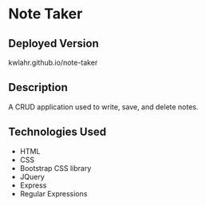 # Note Taker

## Deployed Version

kwlahr.github.io/note-taker

## Description

A CRUD application used to write, save, and delete notes.

## Technologies Used

- HTML
- CSS
- Bootstrap CSS library
- JQuery
- Express
- Regular Expressions

